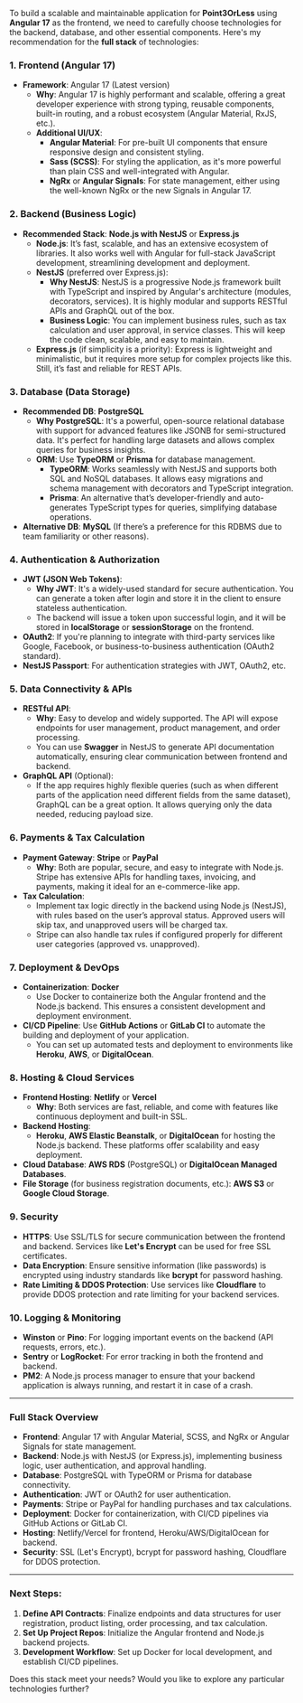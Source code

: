 To build a scalable and maintainable application for **Point3OrLess** using **Angular 17** as the frontend, we need to carefully choose technologies for the backend, database, and other essential components. Here's my recommendation for the **full stack** of technologies:

### 1. **Frontend (Angular 17)**

- **Framework**: Angular 17 (Latest version)
  - **Why**: Angular 17 is highly performant and scalable, offering a great developer experience with strong typing, reusable components, built-in routing, and a robust ecosystem (Angular Material, RxJS, etc.).
  - **Additional UI/UX**:
    - **Angular Material**: For pre-built UI components that ensure responsive design and consistent styling.
    - **Sass (SCSS)**: For styling the application, as it's more powerful than plain CSS and well-integrated with Angular.
    - **NgRx** or **Angular Signals**: For state management, either using the well-known NgRx or the new Signals in Angular 17.

### 2. **Backend (Business Logic)**

- **Recommended Stack**: **Node.js with NestJS** or **Express.js**
  - **Node.js**: It’s fast, scalable, and has an extensive ecosystem of libraries. It also works well with Angular for full-stack JavaScript development, streamlining development and deployment.
  - **NestJS** (preferred over Express.js):
    - **Why NestJS**: NestJS is a progressive Node.js framework built with TypeScript and inspired by Angular's architecture (modules, decorators, services). It is highly modular and supports RESTful APIs and GraphQL out of the box.
    - **Business Logic**: You can implement business rules, such as tax calculation and user approval, in service classes. This will keep the code clean, scalable, and easy to maintain.
  - **Express.js** (if simplicity is a priority): Express is lightweight and minimalistic, but it requires more setup for complex projects like this. Still, it’s fast and reliable for REST APIs.

### 3. **Database (Data Storage)**

- **Recommended DB**: **PostgreSQL**
  - **Why PostgreSQL**: It's a powerful, open-source relational database with support for advanced features like JSONB for semi-structured data. It's perfect for handling large datasets and allows complex queries for business insights.
  - **ORM**: Use **TypeORM** or **Prisma** for database management.
    - **TypeORM**: Works seamlessly with NestJS and supports both SQL and NoSQL databases. It allows easy migrations and schema management with decorators and TypeScript integration.
    - **Prisma**: An alternative that’s developer-friendly and auto-generates TypeScript types for queries, simplifying database operations.
- **Alternative DB**: **MySQL** (If there’s a preference for this RDBMS due to team familiarity or other reasons).

### 4. **Authentication & Authorization**

- **JWT (JSON Web Tokens)**:
  - **Why JWT**: It's a widely-used standard for secure authentication. You can generate a token after login and store it in the client to ensure stateless authentication.
  - The backend will issue a token upon successful login, and it will be stored in **localStorage** or **sessionStorage** on the frontend.
- **OAuth2**: If you're planning to integrate with third-party services like Google, Facebook, or business-to-business authentication (OAuth2 standard).
- **NestJS Passport**: For authentication strategies with JWT, OAuth2, etc.

### 5. **Data Connectivity & APIs**

- **RESTful API**:
  - **Why**: Easy to develop and widely supported. The API will expose endpoints for user management, product management, and order processing.
  - You can use **Swagger** in NestJS to generate API documentation automatically, ensuring clear communication between frontend and backend.
- **GraphQL API** (Optional):
  - If the app requires highly flexible queries (such as when different parts of the application need different fields from the same dataset), GraphQL can be a great option. It allows querying only the data needed, reducing payload size.

### 6. **Payments & Tax Calculation**

- **Payment Gateway**: **Stripe** or **PayPal**
  - **Why**: Both are popular, secure, and easy to integrate with Node.js. Stripe has extensive APIs for handling taxes, invoicing, and payments, making it ideal for an e-commerce-like app.
- **Tax Calculation**:
  - Implement tax logic directly in the backend using Node.js (NestJS), with rules based on the user’s approval status. Approved users will skip tax, and unapproved users will be charged tax.
  - Stripe can also handle tax rules if configured properly for different user categories (approved vs. unapproved).

### 7. **Deployment & DevOps**

- **Containerization**: **Docker**
  - Use Docker to containerize both the Angular frontend and the Node.js backend. This ensures a consistent development and deployment environment.
- **CI/CD Pipeline**: Use **GitHub Actions** or **GitLab CI** to automate the building and deployment of your application.
  - You can set up automated tests and deployment to environments like **Heroku**, **AWS**, or **DigitalOcean**.

### 8. **Hosting & Cloud Services**

- **Frontend Hosting**: **Netlify** or **Vercel**
  - **Why**: Both services are fast, reliable, and come with features like continuous deployment and built-in SSL.
- **Backend Hosting**:
  - **Heroku**, **AWS Elastic Beanstalk**, or **DigitalOcean** for hosting the Node.js backend. These platforms offer scalability and easy deployment.
- **Cloud Database**: **AWS RDS** (PostgreSQL) or **DigitalOcean Managed Databases**.
- **File Storage** (for business registration documents, etc.): **AWS S3** or **Google Cloud Storage**.

### 9. **Security**

- **HTTPS**: Use SSL/TLS for secure communication between the frontend and backend. Services like **Let's Encrypt** can be used for free SSL certificates.
- **Data Encryption**: Ensure sensitive information (like passwords) is encrypted using industry standards like **bcrypt** for password hashing.
- **Rate Limiting & DDOS Protection**: Use services like **Cloudflare** to provide DDOS protection and rate limiting for your backend services.

### 10. **Logging & Monitoring**

- **Winston** or **Pino**: For logging important events on the backend (API requests, errors, etc.).
- **Sentry** or **LogRocket**: For error tracking in both the frontend and backend.
- **PM2**: A Node.js process manager to ensure that your backend application is always running, and restart it in case of a crash.

---

### Full Stack Overview

- **Frontend**: Angular 17 with Angular Material, SCSS, and NgRx or Angular Signals for state management.
- **Backend**: Node.js with NestJS (or Express.js), implementing business logic, user authentication, and approval handling.
- **Database**: PostgreSQL with TypeORM or Prisma for database connectivity.
- **Authentication**: JWT or OAuth2 for user authentication.
- **Payments**: Stripe or PayPal for handling purchases and tax calculations.
- **Deployment**: Docker for containerization, with CI/CD pipelines via GitHub Actions or GitLab CI.
- **Hosting**: Netlify/Vercel for frontend, Heroku/AWS/DigitalOcean for backend.
- **Security**: SSL (Let's Encrypt), bcrypt for password hashing, Cloudflare for DDOS protection.

---

### Next Steps:

1. **Define API Contracts**: Finalize endpoints and data structures for user registration, product listing, order processing, and tax calculation.
2. **Set Up Project Repos**: Initialize the Angular frontend and Node.js backend projects.
3. **Development Workflow**: Set up Docker for local development, and establish CI/CD pipelines.

Does this stack meet your needs? Would you like to explore any particular technologies further?
